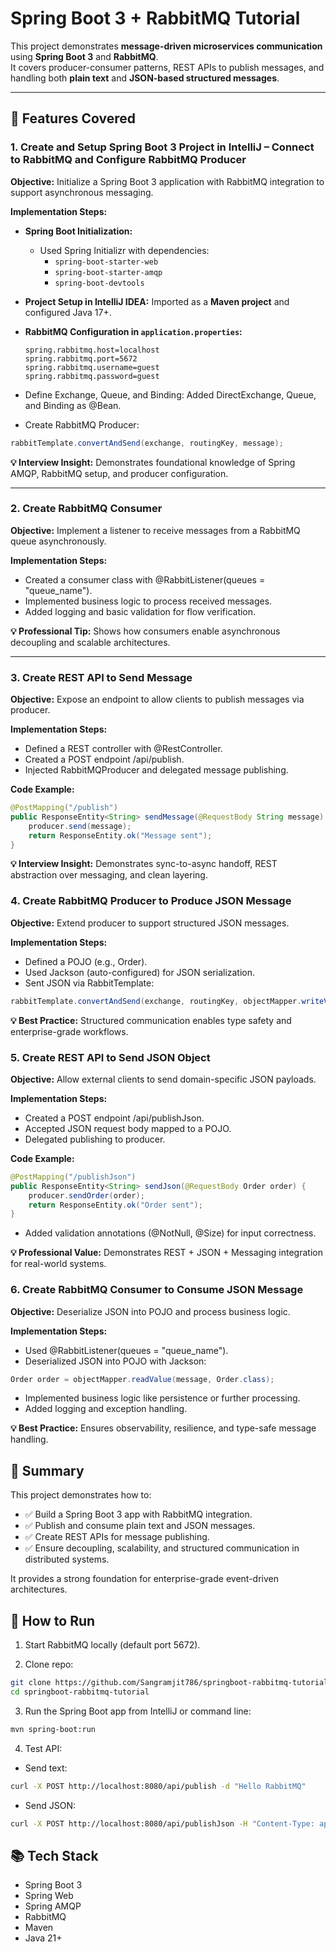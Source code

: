 # Spring Boot 3 + RabbitMQ Tutorial  

This project demonstrates **message-driven microservices communication** using **Spring Boot 3** and **RabbitMQ**.  
It covers producer-consumer patterns, REST APIs to publish messages, and handling both **plain text** and **JSON-based structured messages**.  

---

## 📌 Features Covered  

### 1. Create and Setup Spring Boot 3 Project in IntelliJ – Connect to RabbitMQ and Configure RabbitMQ Producer  
**Objective:** Initialize a Spring Boot 3 application with RabbitMQ integration to support asynchronous messaging.  

**Implementation Steps:**  
- **Spring Boot Initialization:**  
  - Used Spring Initializr with dependencies:  
    - `spring-boot-starter-web`  
    - `spring-boot-starter-amqp`  
    - `spring-boot-devtools`  
- **Project Setup in IntelliJ IDEA:** Imported as a **Maven project** and configured Java 17+.  
- **RabbitMQ Configuration in `application.properties`:**  
  ```properties
  spring.rabbitmq.host=localhost
  spring.rabbitmq.port=5672
  spring.rabbitmq.username=guest
  spring.rabbitmq.password=guest

- Define Exchange, Queue, and Binding: Added DirectExchange, Queue, and Binding as @Bean.

- Create RabbitMQ Producer:
```java
rabbitTemplate.convertAndSend(exchange, routingKey, message);
```

**💡 Interview Insight:**
Demonstrates foundational knowledge of Spring AMQP, RabbitMQ setup, and producer configuration.

---

### 2. Create RabbitMQ Consumer

**Objective:** Implement a listener to receive messages from a RabbitMQ queue asynchronously.

**Implementation Steps:**

- Created a consumer class with @RabbitListener(queues = "queue_name").
- Implemented business logic to process received messages.
- Added logging and basic validation for flow verification.

**💡 Professional Tip:** Shows how consumers enable asynchronous decoupling and scalable architectures.

---

### 3. Create REST API to Send Message

**Objective:** Expose an endpoint to allow clients to publish messages via producer.

**Implementation Steps:**
- Defined a REST controller with @RestController.
- Created a POST endpoint /api/publish.
- Injected RabbitMQProducer and delegated message publishing.

**Code Example:**
```java
@PostMapping("/publish")
public ResponseEntity<String> sendMessage(@RequestBody String message) {
    producer.send(message);
    return ResponseEntity.ok("Message sent");
}
```

**💡 Interview Insight:** Demonstrates sync-to-async handoff, REST abstraction over messaging, and clean layering.

### 4. Create RabbitMQ Producer to Produce JSON Message

**Objective:** Extend producer to support structured JSON messages.

**Implementation Steps:**

- Defined a POJO (e.g., Order).
- Used Jackson (auto-configured) for JSON serialization.
- Sent JSON via RabbitTemplate:
```java
rabbitTemplate.convertAndSend(exchange, routingKey, objectMapper.writeValueAsString(order));
```

**💡 Best Practice:** Structured communication enables type safety and enterprise-grade workflows.

### 5. Create REST API to Send JSON Object

**Objective:** Allow external clients to send domain-specific JSON payloads.

**Implementation Steps:**

- Created a POST endpoint /api/publishJson.
- Accepted JSON request body mapped to a POJO.
- Delegated publishing to producer.

**Code Example:**
```java
@PostMapping("/publishJson")
public ResponseEntity<String> sendJson(@RequestBody Order order) {
    producer.sendOrder(order);
    return ResponseEntity.ok("Order sent");
}
```
- Added validation annotations (@NotNull, @Size) for input correctness.

**💡 Professional Value:** Demonstrates REST + JSON + Messaging integration for real-world systems.

### 6. Create RabbitMQ Consumer to Consume JSON Message

**Objective:** Deserialize JSON into POJO and process business logic.

**Implementation Steps:**

- Used @RabbitListener(queues = "queue_name").
- Deserialized JSON into POJO with Jackson:
```java
Order order = objectMapper.readValue(message, Order.class);
```
- Implemented business logic like persistence or further processing.
- Added logging and exception handling.

**💡 Best Practice:** Ensures observability, resilience, and type-safe message handling.

## 📝 Summary

This project demonstrates how to:

- ✅ Build a Spring Boot 3 app with RabbitMQ integration.
- ✅ Publish and consume plain text and JSON messages.
- ✅ Create REST APIs for message publishing.
- ✅ Ensure decoupling, scalability, and structured communication in distributed systems.

It provides a strong foundation for enterprise-grade event-driven architectures.

## 🚀 How to Run

1. Start RabbitMQ locally (default port 5672).

2. Clone repo:
```bash
git clone https://github.com/Sangramjit786/springboot-rabbitmq-tutorial.git
cd springboot-rabbitmq-tutorial
```

3. Run the Spring Boot app from IntelliJ or command line:
```bash
mvn spring-boot:run
```

4. Test API:

- Send text:
```bash
curl -X POST http://localhost:8080/api/publish -d "Hello RabbitMQ"
```

- Send JSON:
```bash
curl -X POST http://localhost:8080/api/publishJson -H "Content-Type: application/json" -d '{"id":1,"name":"Test Order"}'
```

## 📚 Tech Stack

- Spring Boot 3
- Spring Web
- Spring AMQP
- RabbitMQ
- Maven
- Java 21+
